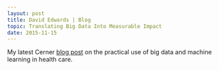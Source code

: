 ```yaml
---
layout: post
title: David Edwards | Blog
topic: Translating Big Data Into Measurable Impact
date: 2015-11-15
---
```

My latest Cerner [blog post](https://blogs.cerner.com/blog/Translating_Big_Data_Into_Measurable_Impact) on the practical use of
big data and machine learning in health care.
